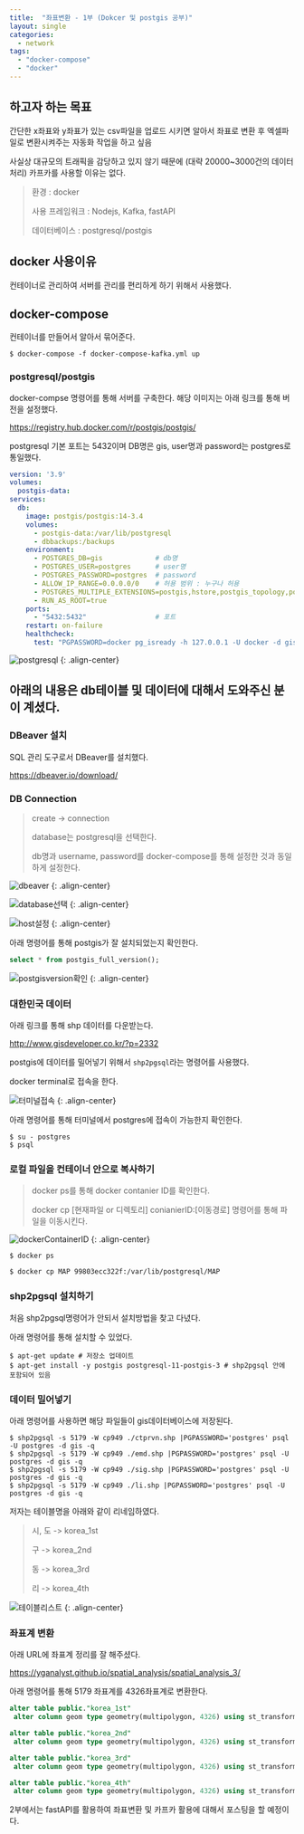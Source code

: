 ```yaml
---
title:  "좌표변환 - 1부 (Dokcer 및 postgis 공부)"
layout: single
categories:
  - network
tags:
  - "docker-compose"
  - "docker"
---
```


## 하고자 하는 목표
간단한 x좌표와 y좌표가 있는 csv파일을 업로드 시키면 알아서 좌표로 변환 후 엑셀파일로 변환시켜주는 자동화 작업을 하고 싶음

사실상 대규모의 트래픽을 감당하고 있지 않기 때문에 (대략 20000~3000건의 데이터 처리) 카프카를 사용할 이유는 없다.

> 환경 : docker
>
> 사용 프레임워크 : Nodejs, Kafka, fastAPI
>
> 데이터베이스 : postgresql/postgis

## docker 사용이유
컨테이너로 관리하여 서버를 관리를 편리하게 하기 위해서 사용했다.

## docker-compose
컨테이너를 만들어서 알아서 묶어준다.

```shell
$ docker-compose -f docker-compose-kafka.yml up
```

### postgresql/postgis
docker-compse 명령어를 통해 서버를 구축한다. 해당 이미지는 아래 링크를 통해 버전을 설정했다.

https://registry.hub.docker.com/r/postgis/postgis/

postgresql 기본 포트는 5432이며 DB명은 gis, user명과 password는 postgres로 통일했다.

```yml
version: '3.9'
volumes:
  postgis-data:
services:
  db:
    image: postgis/postgis:14-3.4
    volumes:
      - postgis-data:/var/lib/postgresql
      - dbbackups:/backups
    environment:
      - POSTGRES_DB=gis             # db명
      - POSTGRES_USER=postgres      # user명
      - POSTGRES_PASSWORD=postgres  # password
      - ALLOW_IP_RANGE=0.0.0.0/0    # 허용 범위 : 누구나 허용
      - POSTGRES_MULTIPLE_EXTENSIONS=postgis,hstore,postgis_topology,postgis_raster,pgrouting
      - RUN_AS_ROOT=true
    ports:
      - "5432:5432"                 # 포트
    restart: on-failure
    healthcheck:
      test: "PGPASSWORD=docker pg_isready -h 127.0.0.1 -U docker -d gis"
```

![postgresql](https://github.com/kimhyunso/kimhyunso.github.io/assets/87798982/168b3f5c-cbac-4967-a8f9-267dc5eef96a)
{: .align-center}

## 아래의 내용은 db테이블 및 데이터에 대해서 도와주신 분이 계셨다.

### DBeaver 설치
SQL 관리 도구로서 DBeaver를 설치했다.

https://dbeaver.io/download/


### DB Connection

> create -> connection
>
> database는 postgresql을 선택한다.
>
> db명과 username, password를 docker-compose를 통해 설정한 것과 동일하게 설정한다.

![dbeaver](https://github.com/kimhyunso/kimhyunso.github.io/assets/87798982/f301e1e0-aaeb-43e3-ae01-1c7e940c3416)
{: .align-center}


![database선택](https://github.com/kimhyunso/kimhyunso.github.io/assets/87798982/88c1f88c-c5b4-4491-9729-029fd4a5a04a)
{: .align-center}


![host설정](https://github.com/kimhyunso/kimhyunso.github.io/assets/87798982/9cbd772a-59ca-4673-9244-abc8e53409ab)
{: .align-center}

아래 명령어를 통해 postgis가 잘 설치되었는지 확인한다.

```sql
select * from postgis_full_version();
```

![postgisversion확인](https://github.com/kimhyunso/kimhyunso.github.io/assets/87798982/c833516d-e11d-4b48-9e4c-625dc67352b9)
{: .align-center}

### 대한민국 데이터

아래 링크를 통해 shp 데이터를 다운받는다.

http://www.gisdeveloper.co.kr/?p=2332

postgis에 데이터를 밀어넣기 위해서 `shp2pgsql`라는 명령어를 사용했다.

docker terminal로 접속을 한다.

![터미널접속](https://github.com/kimhyunso/kimhyunso.github.io/assets/87798982/70db2239-9f4f-49f5-9212-232131e4ec69)
{: .align-center}

아래 명령어를 통해 터미널에서 postgres에 접속이 가능한지 확인한다.

```shell
$ su - postgres
$ psql
```

### 로컬 파일을 컨테이너 안으로 복사하기
> docker ps를 통해 docker contanier ID를 확인한다.
>
> docker cp [현재파일 or 디렉토리] conianierID:[이동경로] 명령어를 통해 파일을 이동시킨다.

![dockerContainerID](https://github.com/kimhyunso/kimhyunso.github.io/assets/87798982/aab17f2a-0619-438e-bb54-5d170d74906d)
{: .align-center}

```shell
$ docker ps

$ docker cp MAP 99803ecc322f:/var/lib/postgresql/MAP
```

### shp2pgsql 설치하기
처음 shp2pgsql명령어가 안되서 설치방법을 찾고 다녔다.

아래 명령어를 통해 설치할 수 있었다.

```shell
$ apt-get update # 저장소 업데이트
$ apt-get install -y postgis postgresql-11-postgis-3 # shp2pgsql 안에 포함되어 있음
```

### 데이터 밀어넣기
아래 명령어를 사용하면 해당 파일들이 gis데이터베이스에 저장된다.

```shell
$ shp2pgsql -s 5179 -W cp949 ./ctprvn.shp |PGPASSWORD='postgres' psql -U postgres -d gis -q
$ shp2pgsql -s 5179 -W cp949 ./emd.shp |PGPASSWORD='postgres' psql -U postgres -d gis -q
$ shp2pgsql -s 5179 -W cp949 ./sig.shp |PGPASSWORD='postgres' psql -U postgres -d gis -q
$ shp2pgsql -s 5179 -W cp949 ./li.shp |PGPASSWORD='postgres' psql -U postgres -d gis -q
```
저자는 테이블명을 아래와 같이 리네임하였다.

> 시, 도 -> korea_1st
> 
> 구 -> korea_2nd
>
> 동 -> korea_3rd
>
> 리 -> korea_4th

![테이블리스트](https://github.com/kimhyunso/kimhyunso.github.io/assets/87798982/2cc93df7-23da-43d5-9780-109d140fa726)
{: .align-center}


### 좌표계 변환
아래 URL에 좌표계 정리를 잘 해주셨다.

https://yganalyst.github.io/spatial_analysis/spatial_analysis_3/

아래 명령어를 통해 5179 좌표계를 4326좌표계로 변환한다.

```sql
alter table public."korea_1st"
 alter column geom type geometry(multipolygon, 4326) using st_transform(st_setsrid(geom, 5179), 4326);

alter table public."korea_2nd"
 alter column geom type geometry(multipolygon, 4326) using st_transform(st_setsrid(geom, 5179), 4326);

alter table public."korea_3rd"
 alter column geom type geometry(multipolygon, 4326) using st_transform(st_setsrid(geom, 5179), 4326);

alter table public."korea_4th"
 alter column geom type geometry(multipolygon, 4326) using st_transform(st_setsrid(geom, 5179), 4326);
```


2부에서는 fastAPI를 활용하여 좌표변환 및 카프카 활용에 대해서 포스팅을 할 예정이다.



















